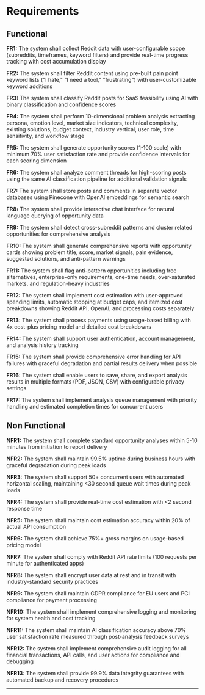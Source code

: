 # Requirements

## Functional

**FR1:** The system shall collect Reddit data with user-configurable scope (subreddits, timeframes, keyword filters) and provide real-time progress tracking with cost accumulation display

**FR2:** The system shall filter Reddit content using pre-built pain point keyword lists ("I hate," "I need a tool," "frustrating") with user-customizable keyword additions

**FR3:** The system shall classify Reddit posts for SaaS feasibility using AI with binary classification and confidence scores

**FR4:** The system shall perform 10-dimensional problem analysis extracting persona, emotion level, market size indicators, technical complexity, existing solutions, budget context, industry vertical, user role, time sensitivity, and workflow stage

**FR5:** The system shall generate opportunity scores (1-100 scale) with minimum 70% user satisfaction rate and provide confidence intervals for each scoring dimension

**FR6:** The system shall analyze comment threads for high-scoring posts using the same AI classification pipeline for additional validation signals

**FR7:** The system shall store posts and comments in separate vector databases using Pinecone with OpenAI embeddings for semantic search

**FR8:** The system shall provide interactive chat interface for natural language querying of opportunity data

**FR9:** The system shall detect cross-subreddit patterns and cluster related opportunities for comprehensive analysis

**FR10:** The system shall generate comprehensive reports with opportunity cards showing problem title, score, market signals, pain evidence, suggested solutions, and anti-pattern warnings

**FR11:** The system shall flag anti-pattern opportunities including free alternatives, enterprise-only requirements, one-time needs, over-saturated markets, and regulation-heavy industries

**FR12:** The system shall implement cost estimation with user-approved spending limits, automatic stopping at budget caps, and itemized cost breakdowns showing Reddit API, OpenAI, and processing costs separately

**FR13:** The system shall process payments using usage-based billing with 4x cost-plus pricing model and detailed cost breakdowns

**FR14:** The system shall support user authentication, account management, and analysis history tracking

**FR15:** The system shall provide comprehensive error handling for API failures with graceful degradation and partial results delivery when possible

**FR16:** The system shall enable users to save, share, and export analysis results in multiple formats (PDF, JSON, CSV) with configurable privacy settings

**FR17:** The system shall implement analysis queue management with priority handling and estimated completion times for concurrent users

## Non Functional

**NFR1:** The system shall complete standard opportunity analyses within 5-10 minutes from initiation to report delivery

**NFR2:** The system shall maintain 99.5% uptime during business hours with graceful degradation during peak loads

**NFR3:** The system shall support 50+ concurrent users with automated horizontal scaling, maintaining <30 second queue wait times during peak loads

**NFR4:** The system shall provide real-time cost estimation with <2 second response time

**NFR5:** The system shall maintain cost estimation accuracy within 20% of actual API consumption

**NFR6:** The system shall achieve 75%+ gross margins on usage-based pricing model

**NFR7:** The system shall comply with Reddit API rate limits (100 requests per minute for authenticated apps)

**NFR8:** The system shall encrypt user data at rest and in transit with industry-standard security practices

**NFR9:** The system shall maintain GDPR compliance for EU users and PCI compliance for payment processing

**NFR10:** The system shall implement comprehensive logging and monitoring for system health and cost tracking

**NFR11:** The system shall maintain AI classification accuracy above 70% user satisfaction rate measured through post-analysis feedback surveys

**NFR12:** The system shall implement comprehensive audit logging for all financial transactions, API calls, and user actions for compliance and debugging

**NFR13:** The system shall provide 99.9% data integrity guarantees with automated backup and recovery procedures

---
